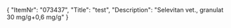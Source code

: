 {
  "ItemNr": "073437",
  "Title": "test",
  "Description": "Selevitan vet., granulat 30 mg/g+0,6 mg/g"
}